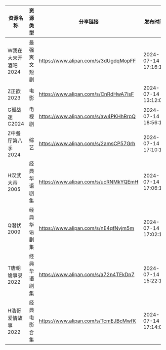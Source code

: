 | 资源名称         | 资源类型   | 分享链接                                 | 发布时间                |
| ------------ | ------ | ------------------------------------ | ------------------- |
| W我在大宋开酒吧2024 | 最强爽文短剧 | https://www.alipan.com/s/3dUgdqMopFF | 2024-07-14 17:16:13 |
| Z正欲2023      | 电影     | https://www.alipan.com/s/CnRdHwA7isF | 2024-07-14 13:12:08 |
| G孤战迷C2024    | 电视剧    | https://www.alipan.com/s/aw4PKHhRrpQ | 2024-07-14 18:56:13 |
| Z中餐厅第八季2024  | 综艺     | https://www.alipan.com/s/2amsCP57Grh | 2024-07-14 17:10:14 |
| H汉武大帝2005    | 经典华语剧集 | https://www.alipan.com/s/ucRNMkYQEmH | 2024-07-14 17:06:19 |
| Q潜伏2009      | 经典华语剧集 | https://www.alipan.com/s/nE4qfNvjm5m | 2024-07-14 17:02:13 |
| T唐朝诡事录2022   | 经典华语剧集 | https://www.alipan.com/s/a72n4TEkDn7 | 2024-07-14 15:22:15 |
| H浩哥爱情故事2022  | 经典电影合集 | https://www.alipan.com/s/TcmEJBcMwfK | 2024-07-14 17:14:07 |
